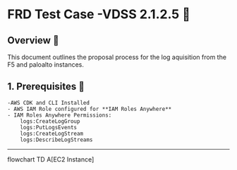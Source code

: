 # FRD Test Case -VDSS 2.1.2.5 :rocket:
## Overview :eyes:
This document outlines the proposal process for the log aquisition from the F5 and paloalto instances.
## 1. Prerequisites :pill:
    -AWS CDK and CLI Installed
    - AWS IAM Role configured for **IAM Roles Anywhere**
    - IAM Roles Anywhere Permissions:
        logs:CreateLogGroup
        logs:PutLogsEvents
        logs:CreateLogStream
        logs:DescribeLogStreams



---

flowchart TD
        A[EC2 Instance]


